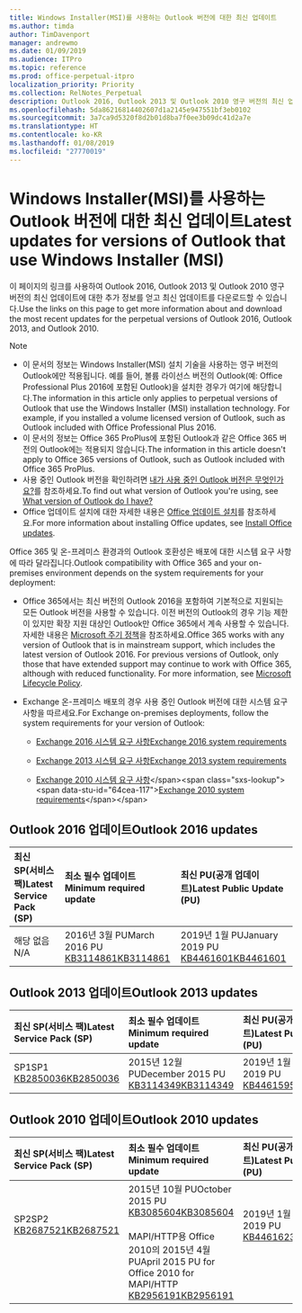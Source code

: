 ```yaml
---
title: Windows Installer(MSI)를 사용하는 Outlook 버전에 대한 최신 업데이트
ms.author: timda
author: TimDavenport
manager: andrewmo
ms.date: 01/09/2019
ms.audience: ITPro
ms.topic: reference
ms.prod: office-perpetual-itpro
localization_priority: Priority
ms.collection: RelNotes_Perpetual
description: Outlook 2016, Outlook 2013 및 Outlook 2010 영구 버전의 최신 업데이트 정보에 대한 링크를 IT 전문가에게 제공합니다.
ms.openlocfilehash: 5da86216814402607d1a2145e947551bf3eb0102
ms.sourcegitcommit: 3a7ca9d5320f8d2b01d8ba7f0ee3b09dc41d2a7e
ms.translationtype: HT
ms.contentlocale: ko-KR
ms.lasthandoff: 01/08/2019
ms.locfileid: "27770019"
---
```

# <a name="latest-updates-for-versions-of-outlook-that-use-windows-installer-msi"></a><span data-ttu-id="64cea-103">Windows Installer(MSI)를 사용하는 Outlook 버전에 대한 최신 업데이트</span><span class="sxs-lookup"><span data-stu-id="64cea-103">Latest updates for versions of Outlook that use Windows Installer (MSI)</span></span>

<span data-ttu-id="64cea-104">이 페이지의 링크를 사용하여 Outlook 2016, Outlook 2013 및 Outlook 2010 영구 버전의 최신 업데이트에 대한 추가 정보를 얻고 최신 업데이트를 다운로드할 수 있습니다.</span><span class="sxs-lookup"><span data-stu-id="64cea-104">Use the links on this page to get more information about and download the most recent updates for the perpetual versions of Outlook 2016, Outlook 2013, and Outlook 2010.</span></span>
  
> [!NOTE]
> - <span data-ttu-id="64cea-p101">이 문서의 정보는 Windows Installer(MSI) 설치 기술을 사용하는 영구 버전의 Outlook에만 적용됩니다. 예를 들어, 볼륨 라이선스 버전의 Outlook(예: Office Professional Plus 2016에 포함된 Outlook)을 설치한 경우가 여기에 해당합니다.</span><span class="sxs-lookup"><span data-stu-id="64cea-p101">The information in this article only applies to perpetual versions of Outlook that use the Windows Installer (MSI) installation technology. For example, if you installed a volume licensed version of Outlook, such as Outlook included with Office Professional Plus 2016.</span></span>
> - <span data-ttu-id="64cea-107">이 문서의 정보는 Office 365 ProPlus에 포함된 Outlook과 같은 Office 365 버전의 Outlook에는 적용되지 않습니다.</span><span class="sxs-lookup"><span data-stu-id="64cea-107">The information in this article doesn't apply to Office 365 versions of Outlook, such as Outlook included with Office 365 ProPlus.</span></span>
> - <span data-ttu-id="64cea-108">사용 중인 Outlook 버전을 확인하려면 [내가 사용 중인 Outlook 버전은 무엇인가요?](https://support.office.com/article/b3a9568c-edb5-42b9-9825-d48d82b2257c)를 참조하세요.</span><span class="sxs-lookup"><span data-stu-id="64cea-108">To find out what version of Outlook you're using, see [What version of Outlook do I have?](https://support.office.com/article/b3a9568c-edb5-42b9-9825-d48d82b2257c)</span></span>
> - <span data-ttu-id="64cea-109">Office 업데이트 설치에 대한 자세한 내용은 [Office 업데이트 설치](https://support.office.com/article/2ab296f3-7f03-43a2-8e50-46de917611c5)를 참조하세요.</span><span class="sxs-lookup"><span data-stu-id="64cea-109">For more information about installing Office updates, see [Install Office updates](https://support.office.com/article/2ab296f3-7f03-43a2-8e50-46de917611c5).</span></span> 
  
<span data-ttu-id="64cea-110">Office 365 및 온-프레미스 환경과의 Outlook 호환성은 배포에 대한 시스템 요구 사항에 따라 달라집니다.</span><span class="sxs-lookup"><span data-stu-id="64cea-110">Outlook compatibility with Office 365 and your on-premises environment depends on the system requirements for your deployment:</span></span>
  
- <span data-ttu-id="64cea-p102">Office 365에서는 최신 버전의 Outlook 2016을 포함하여 기본적으로 지원되는 모든 Outlook 버전을 사용할 수 있습니다. 이전 버전의 Outlook의 경우 기능 제한이 있지만 확장 지원 대상인 Outlook만 Office 365에서 계속 사용할 수 있습니다. 자세한 내용은 [Microsoft 주기 정책](https://support.microsoft.com/lifecycle)을 참조하세요.</span><span class="sxs-lookup"><span data-stu-id="64cea-p102">Office 365 works with any version of Outlook that is in mainstream support, which includes the latest version of Outlook 2016. For previous versions of Outlook, only those that have extended support may continue to work with Office 365, although with reduced functionality. For more information, see [Microsoft Lifecycle Policy](https://support.microsoft.com/lifecycle).</span></span>
    
- <span data-ttu-id="64cea-114">Exchange 온-프레미스 배포의 경우 사용 중인 Outlook 버전에 대한 시스템 요구 사항을 따르세요.</span><span class="sxs-lookup"><span data-stu-id="64cea-114">For Exchange on-premises deployments, follow the system requirements for your version of Outlook:</span></span>
    
  - [<span data-ttu-id="64cea-115">Exchange 2016 시스템 요구 사항</span><span class="sxs-lookup"><span data-stu-id="64cea-115">Exchange 2016 system requirements</span></span>](https://docs.microsoft.com/Exchange/plan-and-deploy/system-requirements)
    
  - [<span data-ttu-id="64cea-116">Exchange 2013 시스템 요구 사항</span><span class="sxs-lookup"><span data-stu-id="64cea-116">Exchange 2013 system requirements</span></span>](https://docs.microsoft.com/exchange/exchange-2013-system-requirements-exchange-2013-help)
    
  - <span data-ttu-id="64cea-117">[Exchange 2010 시스템 요구 사항](https://docs.microsoft.com/previous-versions/office/exchange-server-2010/aa996719(v=exchg.141))</span><span class="sxs-lookup"><span data-stu-id="64cea-117">[Exchange 2010 system requirements](https://docs.microsoft.com/previous-versions/office/exchange-server-2010/aa996719(v=exchg.141))</span></span>

   
## <a name="outlook-2016-updates"></a><span data-ttu-id="64cea-118">Outlook 2016 업데이트</span><span class="sxs-lookup"><span data-stu-id="64cea-118">Outlook 2016 updates</span></span>

|<span data-ttu-id="64cea-119">**최신 SP(서비스 팩)**</span><span class="sxs-lookup"><span data-stu-id="64cea-119">**Latest Service Pack (SP)**</span></span>|<span data-ttu-id="64cea-120">**최소 필수 업데이트**</span><span class="sxs-lookup"><span data-stu-id="64cea-120">**Minimum required update**</span></span>|<span data-ttu-id="64cea-121">**최신 PU(공개 업데이트)**</span><span class="sxs-lookup"><span data-stu-id="64cea-121">**Latest Public Update (PU)**</span></span>|
|:-----|:-----|:-----|
|<span data-ttu-id="64cea-122">해당 없음</span><span class="sxs-lookup"><span data-stu-id="64cea-122">N/A</span></span>  <br/> |<span data-ttu-id="64cea-123">2016년 3월 PU</span><span class="sxs-lookup"><span data-stu-id="64cea-123">March 2016 PU</span></span> <br/>[<span data-ttu-id="64cea-124">KB3114861</span><span class="sxs-lookup"><span data-stu-id="64cea-124">KB3114861</span></span>](https://support.microsoft.com/help/3114861) <br/> |<span data-ttu-id="64cea-125">2019년 1월 PU</span><span class="sxs-lookup"><span data-stu-id="64cea-125">January 2019 PU</span></span> <br/>[<span data-ttu-id="64cea-126">KB4461601</span><span class="sxs-lookup"><span data-stu-id="64cea-126">KB4461601</span></span>](https://support.microsoft.com/help/4461601) 

## <a name="outlook-2013-updates"></a><span data-ttu-id="64cea-127">Outlook 2013 업데이트</span><span class="sxs-lookup"><span data-stu-id="64cea-127">Outlook 2013 updates</span></span>

|<span data-ttu-id="64cea-128">**최신 SP(서비스 팩)**</span><span class="sxs-lookup"><span data-stu-id="64cea-128">**Latest Service Pack (SP)**</span></span>|<span data-ttu-id="64cea-129">**최소 필수 업데이트**</span><span class="sxs-lookup"><span data-stu-id="64cea-129">**Minimum required update**</span></span>|<span data-ttu-id="64cea-130">**최신 PU(공개 업데이트)**</span><span class="sxs-lookup"><span data-stu-id="64cea-130">**Latest Public Update (PU)**</span></span>|
|:-----|:-----|:-----|
|<span data-ttu-id="64cea-131">SP1</span><span class="sxs-lookup"><span data-stu-id="64cea-131">SP1</span></span>  <br/>[<span data-ttu-id="64cea-132">KB2850036</span><span class="sxs-lookup"><span data-stu-id="64cea-132">KB2850036</span></span>](https://go.microsoft.com/fwlink/p/?LinkId=512538) <br/> |<span data-ttu-id="64cea-133">2015년 12월 PU</span><span class="sxs-lookup"><span data-stu-id="64cea-133">December 2015 PU</span></span> <br/>[<span data-ttu-id="64cea-134">KB3114349</span><span class="sxs-lookup"><span data-stu-id="64cea-134">KB3114349</span></span>](https://support.microsoft.com/kb/3114349) <br/> |<span data-ttu-id="64cea-135">2019년 1월 PU</span><span class="sxs-lookup"><span data-stu-id="64cea-135">January 2019 PU</span></span> <br/>[<span data-ttu-id="64cea-136">KB4461595</span><span class="sxs-lookup"><span data-stu-id="64cea-136">KB4461595</span></span>](https://support.microsoft.com/help/4461595)  |
   
## <a name="outlook-2010-updates"></a><span data-ttu-id="64cea-137">Outlook 2010 업데이트</span><span class="sxs-lookup"><span data-stu-id="64cea-137">Outlook 2010 updates</span></span>

|<span data-ttu-id="64cea-138">**최신 SP(서비스 팩)**</span><span class="sxs-lookup"><span data-stu-id="64cea-138">**Latest Service Pack (SP)**</span></span>|<span data-ttu-id="64cea-139">**최소 필수 업데이트**</span><span class="sxs-lookup"><span data-stu-id="64cea-139">**Minimum required update**</span></span>|<span data-ttu-id="64cea-140">**최신 PU(공개 업데이트)**</span><span class="sxs-lookup"><span data-stu-id="64cea-140">**Latest Public Update (PU)**</span></span>|
|:-----|:-----|:-----|
|<span data-ttu-id="64cea-141">SP2</span><span class="sxs-lookup"><span data-stu-id="64cea-141">SP2</span></span> <br/>[<span data-ttu-id="64cea-142">KB2687521</span><span class="sxs-lookup"><span data-stu-id="64cea-142">KB2687521</span></span>](https://go.microsoft.com/fwlink/p/?LinkId=512542) <br><br><br><br/> |<span data-ttu-id="64cea-143">2015년 10월 PU</span><span class="sxs-lookup"><span data-stu-id="64cea-143">October 2015 PU</span></span> <br/> [<span data-ttu-id="64cea-144">KB3085604</span><span class="sxs-lookup"><span data-stu-id="64cea-144">KB3085604</span></span>](https://support.microsoft.com/kb/3085604) <br/><br/>  <span data-ttu-id="64cea-145">MAPI/HTTP용 Office 2010의 2015년 4월 PU</span><span class="sxs-lookup"><span data-stu-id="64cea-145">April 2015 PU for Office 2010 for MAPI/HTTP</span></span> <br/> [<span data-ttu-id="64cea-146">KB2956191</span><span class="sxs-lookup"><span data-stu-id="64cea-146">KB2956191</span></span>](https://support.microsoft.com/ko-KR/help/2956191/april-14-2015-update-for-office-2010-kb2956191) <br/> |<span data-ttu-id="64cea-147">2019년 1월 PU</span><span class="sxs-lookup"><span data-stu-id="64cea-147">January 2019 PU</span></span> <br/>[<span data-ttu-id="64cea-148">KB4461623</span><span class="sxs-lookup"><span data-stu-id="64cea-148">KB4461623</span></span>](https://support.microsoft.com/help/4461623) <br><br><br><br/>|
   

